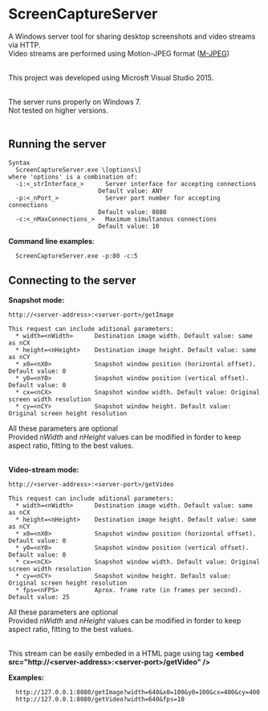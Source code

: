 # ScreenCaptureServer
A Windows server tool for sharing desktop screenshots and video streams via HTTP.<br/>
Video streams are performed using Motion-JPEG format ([M-JPEG](https://en.wikipedia.org/wiki/Motion_JPEG))<br/><br/>

This project was developed using Microsft Visual Studio 2015.<br/><br/>

The server runs properly on Windows 7.<br/>
Not tested on higher versions.<br/><br/>

## Running the server
```
Syntax
  ScreenCaptureServer.exe \[options\]
where 'options' is a combination of:
  -i:<_strInterface_>      Server interface for accepting connections
                         Default value: ANY
  -p:<_nPort_>             Server port number for accepting connections
                         Default value: 8080
  -c:<_nMaxConnections_>   Maximum simultanous connections
                         Default value: 10
```

**Command line examples**:
```
  ScreenCaptureServer.exe -p:80 -c:5
```
  
## Connecting to the server
**Snapshot mode:**
```
http://<server-address>:<server-port>/getImage
  
This request can include aditional parameters:
  * width=<nWidth>      Destination image width. Default value: same as nCX
  * height=<nHeight>    Destination image height. Default value: same as nCY
  * x0=<nX0>            Snapshot window position (horizontal offset). Default value: 0
  * y0=<nY0>            Snapshot window position (vertical offset). Default value: 0
  * cx=<nCX>            Snapshot window width. Default value: Original screen width resolution
  * cy=<nCY>            Snapshot window height. Default value: Original screen height resolution
```
All these parameters are optional<br/>
Provided _nWidth_ and _nHeight_ values can be modified in forder to keep aspect ratio, fitting to the best values.<br/><br/>

**Video-stream mode:**
```
http://<server-address>:<server-port>/getVideo
  
This request can include aditional parameters:
  * width=<nWidth>      Destination image width. Default value: same as nCX
  * height=<nHeight>    Destination image height. Default value: same as nCY
  * x0=<nX0>            Snapshot window position (horizontal offset). Default value: 0
  * y0=<nY0>            Snapshot window position (vertical offset). Default value: 0
  * cx=<nCX>            Snapshot window width. Default value: Original screen width resolution
  * cy=<nCY>            Snapshot window height. Default value: Original screen height resolution
  * fps=<nFPS>          Aprox. frame rate (in frames per second). Default value: 25
```
All these parameters are optional<br/>
Provided _nWidth_ and _nHeight_ values can be modified in forder to keep aspect ratio, fitting to the best values.<br/><br/>

This stream can be easily embeded in a HTML page using tag **\<embed src="http://\<server-address\>:\<server-port\>/getVideo" /\>**

**Examples:**
```
  http://127.0.0.1:8080/getImage?width=640&x0=100&y0=100&cx=400&cy=400
  http://127.0.0.1:8080/getVideo?width=640&fps=10
```

